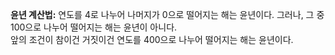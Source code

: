 **윤년 계산법:** 
연도를 4로 나누어 나머지가 0으로 떨어지는 해는 윤년이다. 그러나, 그 중 100으로 나누어 떨어지는 해는 윤년이 아니다.  
앞의 조건이 참이건 거짓이건 연도를 400으로 나누어 떨어지는 해는 윤년이다. 
